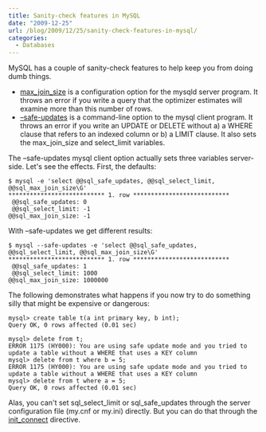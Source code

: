 ```yaml
---
title: Sanity-check features in MySQL
date: "2009-12-25"
url: /blog/2009/12/25/sanity-check-features-in-mysql/
categories:
  - Databases
---
```

MySQL has a couple of sanity-check features to help keep you from doing dumb things.

*   [max\_join\_size](http://dev.mysql.com/doc/refman/5.1/en/server-system-variables.html#sysvar_max_join_size) is a configuration option for the mysqld server program. It throws an error if you write a query that the optimizer estimates will examine more than this number of rows.
*   [&#8211;safe-updates](http://mysql.openmirrors.org/doc/refman/5.1/en/safe-updates.html) is a command-line option to the mysql client program. It throws an error if you write an UPDATE or DELETE without a) a WHERE clause that refers to an indexed column or b) a LIMIT clause. It also sets the max\_join\_size and select_limit variables.

The &#8211;safe-updates mysql client option actually sets three variables server-side. Let's see the effects. First, the defaults:

```
$ mysql -e 'select @@sql_safe_updates, @@sql_select_limit, @@sql_max_join_size\G'
*************************** 1. row ***************************
 @@sql_safe_updates: 0
 @@sql_select_limit: -1
@@sql_max_join_size: -1
```

With &#8211;safe-updates we get different results:

```
$ mysql --safe-updates -e 'select @@sql_safe_updates, @@sql_select_limit, @@sql_max_join_size\G'
*************************** 1. row ***************************
 @@sql_safe_updates: 1
 @@sql_select_limit: 1000
@@sql_max_join_size: 1000000
```

The following demonstrates what happens if you now try to do something silly that might be expensive or dangerous:

```
mysql> create table t(a int primary key, b int);
Query OK, 0 rows affected (0.01 sec)

mysql> delete from t;
ERROR 1175 (HY000): You are using safe update mode and you tried to update a table without a WHERE that uses a KEY column
mysql> delete from t where b = 5;
ERROR 1175 (HY000): You are using safe update mode and you tried to update a table without a WHERE that uses a KEY column
mysql> delete from t where a = 5;
Query OK, 0 rows affected (0.01 sec)
```

Alas, you can't set sql\_select\_limit or sql\_safe\_updates through the server configuration file (my.cnf or my.ini) directly. But you can do that through the [init_connect](http://dev.mysql.com/doc/refman/5.1/en/server-system-variables.html#sysvar_init_connect) directive.


